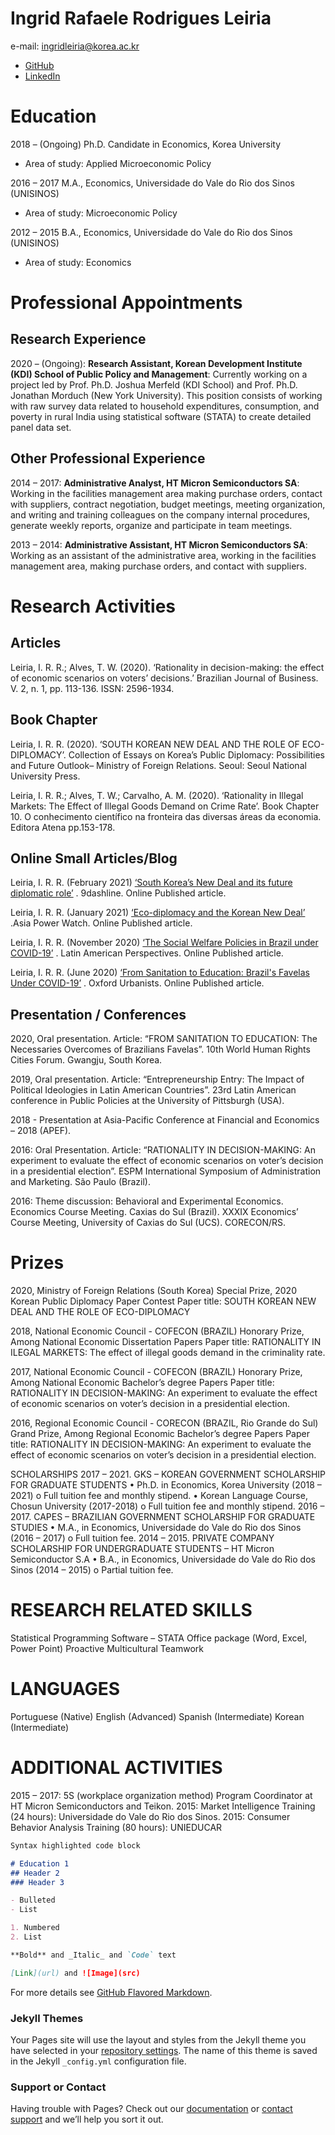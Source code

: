 # Ingrid Rafaele Rodrigues Leiria
e-mail: ingridleiria@korea.ac.kr
- <a href="https://github.com/ingridleiria" taget="_blank">GitHub</a>
- <a href="https://www.linkedin.com/in/ingrid-leiria-25b4767a/" taget="_blank">LinkedIn</a>


# Education

2018 – (Ongoing)
Ph.D. Candidate in Economics, Korea University
- Area of study: Applied Microeconomic Policy

2016 – 2017 
M.A., Economics, Universidade do Vale do Rio dos Sinos (UNISINOS)
- Area of study: Microeconomic Policy
 
2012 – 2015 
B.A., Economics, Universidade do Vale do Rio dos Sinos (UNISINOS)
- Area of study: Economics	

  
# Professional Appointments
## Research Experience
2020 – (Ongoing):
 <strong>Research Assistant, Korean Development Institute (KDI) School of Public Policy and Management</strong>:
Currently working on a project led by Prof. Ph.D. Joshua Merfeld (KDI School) and Prof. Ph.D. Jonathan Morduch (New York University). This position consists of working with raw survey data related to household expenditures, consumption, and poverty in rural India using statistical software (STATA) to create detailed panel data set.

## Other Professional Experience 
2014 – 2017: 
<strong>Administrative Analyst, HT Micron Semiconductors SA</strong>:
Working in the facilities management area making purchase orders, contact with suppliers, contract negotiation, budget meetings, meeting organization, and writing and training colleagues on the company internal procedures, generate weekly reports, organize and participate in team meetings.

2013 – 2014: 
<strong>Administrative Assistant, HT Micron Semiconductors SA</strong>:
Working as an assistant of the administrative area, working in the facilities management area, making purchase orders, and contact with suppliers.

# Research Activities
## Articles
Leiria, I. R. R.; Alves, T. W. (2020). ‘Rationality in decision-making: the effect of economic scenarios on voters’ decisions.’ Brazilian Journal of Business. V. 2, n. 1, pp. 113-136. ISSN: 2596-1934.

## Book Chapter

Leiria, I. R. R. (2020). ‘SOUTH KOREAN NEW DEAL AND THE ROLE OF ECO-DIPLOMACY’. Collection of Essays on Korea’s Public Diplomacy: Possibilities and Future Outlook– Ministry of Foreign Relations. Seoul: Seoul National University Press. 

Leiria, I. R. R.; Alves, T. W.; Carvalho, A. M. (2020). ‘Rationality in Illegal Markets: The Effect of Illegal Goods Demand on Crime Rate’. Book Chapter 10. O conhecimento científico na fronteira das diversas áreas da economia. Editora Atena pp.153-178.

## Online Small Articles/Blog

Leiria, I. R. R. (February 2021) <a href="https://www.9dashline.com/article/south-koreas-new-deal-and-its-future-diplomatic-role-1" taget="_blank">‘South Korea’s New Deal and its future diplomatic role’</a> . 9dashline. Online Published article.

Leiria, I. R. R. (January 2021) <a href="https://asiapowerwatch.com/eco-diplomacy-and-the-korean-new-deal/" taget="_blank">‘Eco-diplomacy and the Korean New Deal’</a> .Asia Power Watch. Online Published article.

Leiria, I. R. R. (November 2020) <a href="https://latinamericanperspectives.com/the-social-welfare-policies-in-brazil-under-covid-19/" taget="_blank">‘The Social Welfare Policies in Brazil under COVID-19’</a> . Latin American Perspectives. Online Published article. 

Leiria, I. R. R. (June 2020) <a href="https://www.oxfordurbanists.com/oxford-urbanists-monthly/2020/6/14/from-sanitation-to-education-brazils-favelas-under-covid-19" taget="_blank">‘From Sanitation to Education: Brazil's Favelas Under COVID-19’</a> . Oxford Urbanists. Online Published article.


## Presentation / Conferences
2020, Oral presentation. Article: “FROM SANITATION TO EDUCATION: The Necessaries Overcomes of Brazilians Favelas”. 10th World Human Rights Cities Forum. Gwangju, South Korea.

2019, Oral presentation. Article: “Entrepreneurship Entry: The Impact of Political Ideologies in Latin American Countries”. 23rd Latin American conference in Public Policies at the University of Pittsburgh (USA).

2018 - Presentation at Asia-Pacific Conference at Financial and Economics – 2018 (APEF).

2016: Oral Presentation. Article: “RATIONALITY IN DECISION-MAKING: An experiment to evaluate the effect of economic scenarios on voter’s decision in a presidential election”. ESPM International Symposium of Administration and Marketing. São Paulo (Brazil).

2016: Theme discussion: Behavioral and Experimental Economics. Economics Course Meeting.  Caxias do Sul (Brazil). XXXIX Economics’ Course Meeting, University of Caxias do Sul (UCS). CORECON/RS.


# Prizes
2020, Ministry of Foreign Relations (South Korea)
Special Prize, 2020 Korean Public Diplomacy Paper Contest
Paper title: SOUTH KOREAN NEW DEAL AND THE ROLE OF ECO-DIPLOMACY

2018, National Economic Council - COFECON (BRAZIL)
Honorary Prize, Among National Economic Dissertation Papers
Paper title: RATIONALITY IN ILEGAL MARKETS: The effect of illegal goods demand in the criminality rate.

2017, National Economic Council - COFECON (BRAZIL)
Honorary Prize, Among National Economic Bachelor’s degree Papers
Paper title: RATIONALITY IN DECISION-MAKING: An experiment to evaluate the effect of economic scenarios on voter’s decision in a presidential election.

2016, Regional Economic Council - CORECON (BRAZIL, Rio Grande do Sul)
Grand Prize, Among Regional Economic Bachelor’s degree Papers
Paper title: RATIONALITY IN DECISION-MAKING: An experiment to evaluate the effect of economic scenarios on voter’s decision in a presidential election.

SCHOLARSHIPS
2017 – 2021.  GKS – KOREAN GOVERNMENT SCHOLARSHIP FOR GRADUATE STUDENTS
•	Ph.D. in Economics, Korea University (2018 – 2021)
o	Full tuition fee and monthly stipend.
•	Korean Language Course, Chosun University (2017-2018)
o	Full tuition fee and monthly stipend.
2016 – 2017. CAPES – BRAZILIAN GOVERNMENT SCHOLARSHIP FOR GRADUATE STUDIES
•	M.A., in Economics, Universidade do Vale do Rio dos Sinos (2016 – 2017)
o	Full tuition fee.
2014 – 2015. PRIVATE COMPANY SCHOLARSHIP FOR UNDERGRADUATE STUDENTS – HT Micron Semiconductor S.A
•	B.A., in Economics, Universidade do Vale do Rio dos Sinos (2014 – 2015)
o	Partial tuition fee.

 # RESEARCH RELATED SKILLS
 
Statistical Programming Software – STATA
Office package (Word, Excel, Power Point) 
Proactive
Multicultural Teamwork

# LANGUAGES				
Portuguese (Native)
English (Advanced)
Spanish (Intermediate)
Korean (Intermediate)	

# ADDITIONAL ACTIVITIES
2015 – 2017: 5S (workplace organization method) Program Coordinator at HT Micron Semiconductors and Teikon.
2015: Market Intelligence Training (24 hours): Universidade do Vale do Rio dos Sinos. 
2015: Consumer Behavior Analysis Training (80 hours): UNIEDUCAR



```markdown
Syntax highlighted code block

# Education 1
## Header 2
### Header 3

- Bulleted
- List

1. Numbered
2. List

**Bold** and _Italic_ and `Code` text

[Link](url) and ![Image](src)
```

For more details see [GitHub Flavored Markdown](https://guides.github.com/features/mastering-markdown/).

### Jekyll Themes

Your Pages site will use the layout and styles from the Jekyll theme you have selected in your [repository settings](https://github.com/ingridleiria/digital-cv/settings). The name of this theme is saved in the Jekyll `_config.yml` configuration file.

### Support or Contact

Having trouble with Pages? Check out our [documentation](https://docs.github.com/categories/github-pages-basics/) or [contact support](https://support.github.com/contact) and we’ll help you sort it out.
